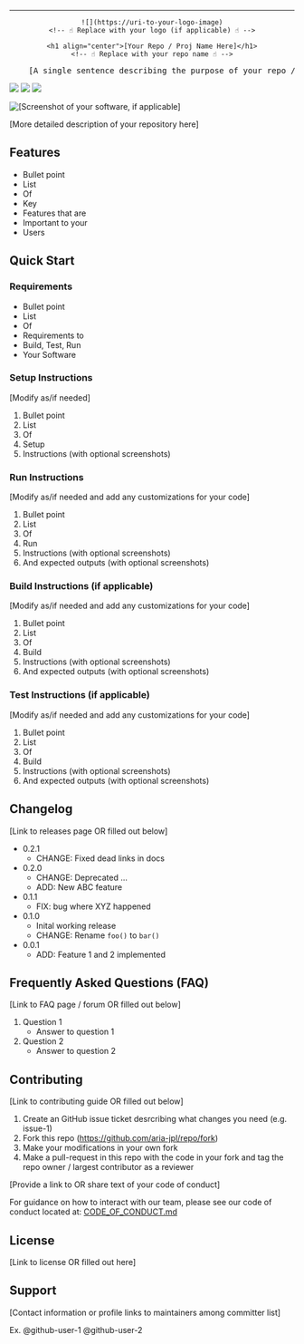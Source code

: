 <!-- Header block for project -->
<hr>

<div align="center">

<span style="display:block;text-align:center">

    ![](https://uri-to-your-logo-image)
    <!-- ☝️ Replace with your logo (if applicable) ☝️ -->

</span>

    <h1 align="center">[Your Repo / Proj Name Here]</h1>
    <!-- ☝️ Replace with your repo name ☝️ -->

</div>

<pre align="center">
    [A single sentence describing the purpose of your repo / proj]
</pre>
<!-- ☝️ Replace with a single sentence describing the purpose of your repo / proj ☝️ -->

<!-- Header block for project -->

![](https://img.shields.io/github/action/your_org/your_repo) ![](https://img.shields.io/github/action/your_org/your_repo) ![](https://img.shields.io/github/action/your_org/your_repo) 
<!-- ☝️ Add badges via: https://shields.io ☝️ -->

![[Screenshot of your software, if applicable]](https://uri-to-your-screenshot)
<!-- ☝️ Screenshot of your software (if applicable) ☝️ -->

[More detailed description of your repository here]
<!-- ☝️ Replace with a more detailed description of your repository, including why it was made and whom its intended for.  ☝️ -->

## Features

* Bullet point
* List 
* Of 
* Key
* Features that are
* Important to your
* Users
  
<!-- ☝️ Replace with a bullet-point list of your features ☝️ -->

## Quick Start

### Requirements

* Bullet point
* List 
* Of 
* Requirements to
* Build, Test, Run
* Your Software
  
<!-- ☝️ Replace with a bullet-point list of your requirements, including hardware if applicable ☝️ -->

### Setup Instructions

[Modify as/if needed]

1. Bullet point
2. List 
3. Of 
4. Setup
5. Instructions (with optional screenshots)
   
<!-- ☝️ Replace with a bullet-point list of how to set up your software prior to running ☝️ -->

### Run Instructions

[Modify as/if needed and add any customizations for your code]

1. Bullet point
2. List 
3. Of 
4. Run
5. Instructions (with optional screenshots)
6. And expected outputs (with optional screenshots)

<!-- ☝️ Replace with a bullet-point list of your run instructions, including expected results ☝️ -->

### Build Instructions (if applicable)

[Modify as/if needed and add any customizations for your code]

1. Bullet point
2. List 
3. Of 
4. Build
5. Instructions (with optional screenshots)
6. And expected outputs (with optional screenshots)

<!-- ☝️ Replace with a bullet-point list of your build instructions, including expected results ☝️ -->

### Test Instructions (if applicable)

[Modify as/if needed and add any customizations for your code]

1. Bullet point
2. List 
3. Of 
4. Build
5. Instructions (with optional screenshots)
6. And expected outputs (with optional screenshots)

<!-- ☝️ Replace with a bullet-point list of your test instructions, including expected results ☝️ -->

## Changelog

[Link to releases page OR filled out below]

* 0.2.1
    * CHANGE: Fixed dead links in docs
* 0.2.0
    * CHANGE: Deprecated ...
    * ADD: New ABC feature
* 0.1.1
    * FIX: bug where XYZ happened
* 0.1.0
    * Inital working release
    * CHANGE: Rename `foo()` to `bar()`
* 0.0.1
    * ADD: Feature 1 and 2 implemented

<!-- ☝️ Replace with a bullet-point list of your release notes like above, or just link to your releases page ☝️ -->

## Frequently Asked Questions (FAQ)

[Link to FAQ page / forum OR filled out below]

1. Question 1
   - Answer to question 1
2. Question 2
   - Answer to question 2

<!-- ☝️ Replace with a list of frequently asked questions from your project, or post a link to your FAQ on a discussion board ☝️ -->

## Contributing

[Link to contributing guide OR filled out below]

1. Create an GitHub issue ticket desrcribing what changes you need (e.g. issue-1)
2. Fork this repo (<https://github.com/aria-jpl/repo/fork>)
3. Make your modifications in your own fork
4. Make a pull-request in this repo with the code in your fork and tag the repo owner / largest contributor as a reviewer

<!-- ☝️ Replace with a text describing how people may contribute to your project, or link to your contibution guide directly ☝️ -->

[Provide a link to OR share text of your code of conduct]

For guidance on how to interact with our team, please see our code of conduct located at: [CODE_OF_CONDUCT.md](CODE_OF_CONDUCT.md)

## License

[Link to license OR filled out here]

<!-- ☝️ Replace with the text of your copyright and license, or directly link to your license file ☝️ -->

## Support

[Contact information or profile links to maintainers among committer list]

Ex. @github-user-1 @github-user-2

<!-- ☝️ Replace with the key individuals who should be contacted for questions ☝️ -->

